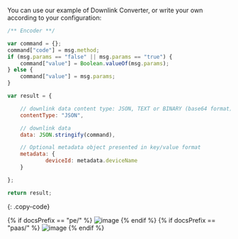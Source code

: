 You can use our example of Downlink Converter, or write your own according to your configuration:

```javascript
/** Encoder **/

var command = {};
command["code"] = msg.method;
if (msg.params == "false" || msg.params == "true") {
    command["value"] = Boolean.valueOf(msg.params);
} else {
    command["value"] = msg.params;
}

var result = {

    // downlink data content type: JSON, TEXT or BINARY (base64 format)
    contentType: "JSON",

    // downlink data
    data: JSON.stringify(command),

    // Optional metadata object presented in key/value format
    metadata: {
            deviceId: metadata.deviceName
    }

};

return result;
```
{: .copy-code}

{% if docsPrefix == "pe/" %}
![image](https://img.tbqa.cloud/user-guide/integrations/tuya/tuya-create-downlink-converter-java-pe.png)
{% endif %}
{% if docsPrefix == "paas/" %}
![image](https://img.tbqa.cloud/user-guide/integrations/tuya/tuya-create-downlink-converter-java-pe.png)
{% endif %}